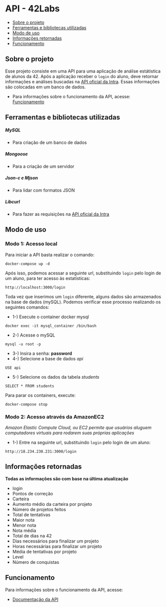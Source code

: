 # API - 42Labs

* [Sobre o projeto](#sobre-o-projeto)
* [Ferramentas e bibliotecas utilizadas](#ferramentas-e-bibliotecas-utilizadas)
* [Modo de uso](#modo-de-uso)
* [Informações retornadas](#Informações_retornadas)
* [Funcionamento](#funcionamento)

## **Sobre o projeto**
Esse projeto consiste em uma API para uma aplicação de análise estátistica de alunos da 42. 
Após a aplicação receber o `login` do aluno, deve retornar informações e análises buscadas na [API oficial da Intra](https://api.intra.42.fr/). Essas informações são colocadas em um banco de dados.

- Para informações sobre o funcionamento da API, acesse: [Funcionamento](#funcionamento)

## **Ferramentas e bibliotecas utilizadas**

##### MySQL
- Para criação de um banco de dados
##### Mongoose
- Para a criação de um servidor
##### Json-c e Mjson
- Para lidar com formatos JSON
##### Libcurl
- Para fazer as requisições na [API oficial da Intra](https://api.intra.42.fr)

## **Modo de uso**
### Modo 1: Acesso local
Para iniciar a API basta realizar o comando:

```
docker-compose up -d
```

Após isso, podemos acessar a seguinte url, substituindo `login` pelo login de um aluno, para ter acesso às estatísticas:
```
http://localhost:3000/login
```

Toda vez que inserimos um `login` diferente, alguns dados são armazenados na base de dados (mySQL). Podemos verificar esse processo realizando os seguintes comandos:

- 1-) Execute o container docker mysql
```
docker exec -it mysql_container /bin/bash
```
- 2-) Acesse o mySQL
```
mysql -u root -p
```
- 3-) Insira a senha: **password**
- 4-) Selecione a base de dados *api*
```
USE api
```
- 5-) Selecione os dados da tabela *students*
```
SELECT * FROM students
```
Para parar os containers, execute:
```
docker-compose stop
```

### Modo 2: Acesso através da AmazonEC2
*Amazon Elastic Compute Cloud, ou EC2 permite que usuários aluguem computadores virtuais para rodarem suas próprias aplicações*
- 1-) Entre na seguinte url, substituindo `login` pelo login de um aluno:
```
http://18.234.230.231:3000/login
```

## **Informações retornadas**
**Todas as informações são com base na última atualização**
- login
- Pontos de correção
- Carteira
- Aumento médio da carteira por projeto
- Número de projetos feitos
- Total de tentativas
- Maior nota
- Menor nota
- Nota média
- Total de dias na 42
- Dias necessários para finalizar um projeto
- Horas necessárias para finalizar um projeto
- Média de tentativas por projeto
- Level
- Número de conquistas

## **Funcionamento**
Para informações sobre o funcionamento da API, acesse:
* [Documentação da API](https://github.com/42sp/42labs-selection-process-marco-kraemer/tree/main/src/README.md)